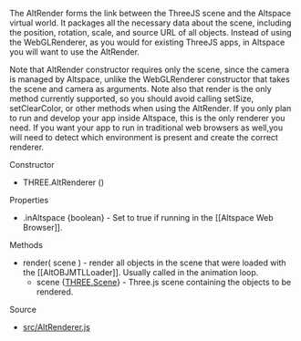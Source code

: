The AltRender forms the link between the ThreeJS scene and the Altspace virtual world. It packages all the necessary data about the scene, including the position, rotation, scale, and source URL of all objects. Instead of using the WebGLRenderer, as you would for existing ThreeJS apps, in Altspace you will want to use the AltRender.

Note that AltRender constructor requires only the scene, since the camera is managed by Altspace, unlike the WebGLRenderer constructor that takes the scene and camera as arguments. Note also that render is the only method currently supported, so you should avoid calling setSize, setClearColor, or other methods when using the AltRender. If you only plan to run and develop your app inside Altspace, this is the only renderer you need. If you want your app to run in traditional web browsers as well,you will need to detect which environment is present and create the correct renderer.

Constructor

* THREE.AltRenderer ()

Properties

* .inAltspace {boolean} - Set to true if running in the [[Altspace Web Browser]].

Methods

* render( scene ) - render all objects in the scene that were loaded with the [[AltOBJMTLLoader]]. Usually called in the animation loop.  
    * scene {[THREE.Scene]} - Three.js scene containing the objects to be rendered.  

Source

* [src/AltRenderer.js](https://github.com/AltspaceVR/AltspaceSDK/blob/master/src/AltRenderer.js)

[THREE.Scene]: http://threejs.org/docs/#Reference/Scenes/Scene
